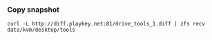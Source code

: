 ### Copy snapshot

    curl -L http://diff.playkey.net:81/drive_tools_1.diff | zfs recv data/kvm/desktop/tools
    
